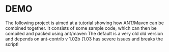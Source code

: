 # DEMO
The following project is aimed at a tutorial showing how ANT/Maven can be combined together. 
It consists of some sample code, which can then be compiled and packed using ant/maven
The default is a very old old version and depends on ant-contrib v 1.02b (1.03 has severe issues and breaks the script!
